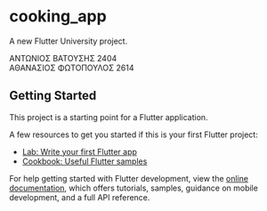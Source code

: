 # cooking_app

A new Flutter University project.

ΑΝΤΩΝΙΟΣ ΒΑΤΟΥΣΗΣ 2404<br/>
ΑΘΑΝΑΣΙΟΣ ΦΩΤΟΠΟΥΛΟΣ 2614

## Getting Started

This project is a starting point for a Flutter application.

A few resources to get you started if this is your first Flutter project:

- [Lab: Write your first Flutter app](https://docs.flutter.dev/get-started/codelab)
- [Cookbook: Useful Flutter samples](https://docs.flutter.dev/cookbook)

For help getting started with Flutter development, view the
[online documentation](https://docs.flutter.dev/), which offers tutorials,
samples, guidance on mobile development, and a full API reference.
